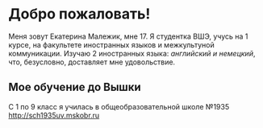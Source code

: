 # Добро пожаловать!
Меня зовут Екатерина Малежик, мне 17. Я студентка ВШЭ, учусь на 1 курсе, на факультете иностранных языков и межкультуной коммуникации. Изучаю 2 иностранных языка: *английский и немецкий*, что, безусловно, доставляет мне удовольствие. 
## Мое обучение до Вышки
С 1 по 9 класс я училась в общеобразовательной школе №1935 http://sch1935uv.mskobr.ru
